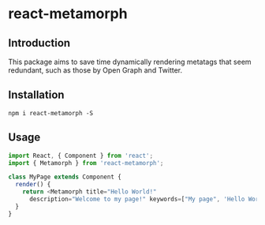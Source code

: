 # react-metamorph

## Introduction
This package aims to save time dynamically rendering metatags that seem
redundant, such as those by Open Graph and Twitter.

## Installation
`npm i react-metamorph -S`

## Usage
```Javascript
import React, { Component } from 'react';
import { Metamorph } from 'react-metamorph';

class MyPage extends Component {
  render() {
    return <Metamorph title="Hello World!"
      description="Welcome to my page!" keywords=["My page", 'Hello World'] />
  }
}
```
